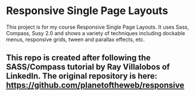 # Responsive Single Page Layouts
This project is for my course Responsive Single Page Layouts. It uses Sass, Compass, Susy 2.0 and shows a variety of techniques including dockable menus, responsive grids, tween and parallax effects, etc.

## This repo is created after following the SASS/Compass tutorial by Ray Villalobos of LinkedIn. The original repository is here: https://github.com/planetoftheweb/responsive